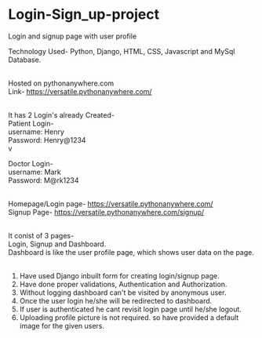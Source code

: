 # Login-Sign_up-project
Login and signup page with user profile

Technology Used- Python, Django, HTML, CSS, Javascript and MySql Database. <br><br>

Hosted on pythonanywhere.com<br>
Link- https://versatile.pythonanywhere.com/<br><br>

It has 2 Login's already Created-<br>
Patient Login-<br>
username:  Henry<br>
Password:   Henry@1234<br>v

Doctor Login-<br>
username:   Mark<br>
Password:   M@rk1234<br><br>

Homepage/Login page- https://versatile.pythonanywhere.com/<br>
Signup Page- https://versatile.pythonanywhere.com/signup/<br><br>

It conist of 3 pages- <br>
Login, Signup and Dashboard.<br>
Dashboard is like the user profile page, which shows user data on the page. <br><br>

1) Have used Django inbuilt form for creating login/signup page.<br> 
2) Have done  proper validations, Authentication and Authorization.<br>
3) Without logging dashboard can't be visited by anonymous user.<br>
4) Once the user login he/she will be redirected to dashboard.<br>
5) If user is authenticated he cant revisit login page until he/she logout. <br>
6) Uploading profile picture is not required. so have provided a default image for the given users.<br>




